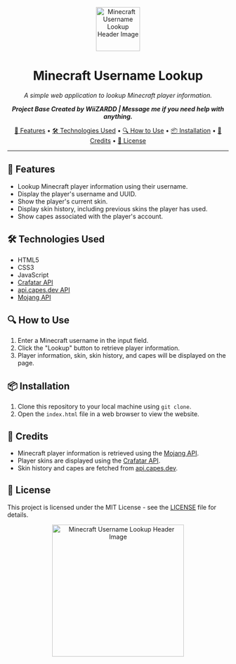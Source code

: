 <p align="center">
  <img src="https://i.imgur.com/gi2K4ot.png" width="100" alt="Minecraft Username Lookup Header Image">
</p>

<h1 align="center">Minecraft Username Lookup</h1>

<p align="center">
  <em>A simple web application to lookup Minecraft player information.</em>
</p>
<p align="center">
  <b><em>Project Base Created by WiiZARDD | Message me if you need help with anything.</em></b>
</p>

<p align="center">
  <a href="#features">🚀 Features</a> •
  <a href="#technologies-used">🛠️ Technologies Used</a> •
  <a href="#how-to-use">🔍 How to Use</a> •
  <a href="#installation">📦 Installation</a> •
  <a href="#credits">🙌 Credits</a> •
  <a href="#license">📝 License</a>
</p>

---

## 🚀 Features

- Lookup Minecraft player information using their username.
- Display the player's username and UUID.
- Show the player's current skin.
- Display skin history, including previous skins the player has used.
- Show capes associated with the player's account.

## 🛠️ Technologies Used

- HTML5
- CSS3
- JavaScript
- [Crafatar API](https://crafatar.com/)
- [api.capes.dev API](https://github.com/InventivetalentDev/api.capes.dev)
- [Mojang API](https://wiki.vg/Mojang_API)

## 🔍 How to Use

1. Enter a Minecraft username in the input field.
2. Click the "Lookup" button to retrieve player information.
3. Player information, skin, skin history, and capes will be displayed on the page.

## 📦 Installation

1. Clone this repository to your local machine using `git clone`.
2. Open the `index.html` file in a web browser to view the website.

## 🙌 Credits

- Minecraft player information is retrieved using the [Mojang API](https://wiki.vg/Mojang_API).
- Player skins are displayed using the [Crafatar API](https://crafatar.com/).
- Skin history and capes are fetched from [api.capes.dev](https://github.com/InventivetalentDev/api.capes.dev).

## 📝 License

This project is licensed under the MIT License - see the [LICENSE](LICENSE) file for details.

<p align="center">
  <img src="https://i.imgur.com/Ktgz89Y.jpg" width="300" alt="Minecraft Username Lookup Header Image">
</p>
